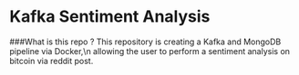 # Kafka Sentiment Analysis
###What is this repo ?
This repository is creating a Kafka and MongoDB pipeline via Docker,\n
allowing the user to perform a sentiment analysis on bitcoin via reddit post.
